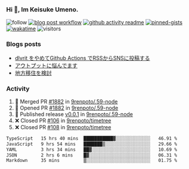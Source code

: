 ### Hi 👋, Im Keisuke Umeno.

<!--
**9renpoto/9renpoto** is a ✨ _special_ ✨ repository because its `README.md` (this file) appears on your GitHub profile.

Here are some ideas to get you started:

- 🔭 I’m currently working on ...
- 🌱 I’m currently learning ...
- 👯 I’m looking to collaborate on ...
- 🤔 I’m looking for help with ...
- 💬 Ask me about ...
- 📫 How to reach me: ...
- 😄 Pronouns: ...
- ⚡ Fun fact: ...
-->

![follow](https://img.shields.io/github/followers/9renpoto?label=Follow&style=social)
[![blog post workflow](https://github.com/9renpoto/9renpoto/actions/workflows/blog.yml/badge.svg)](https://github.com/9renpoto/9renpoto/actions/workflows/blog.yml)
[![github activity readme](https://github.com/9renpoto/9renpoto/actions/workflows/activity.yml/badge.svg)](https://github.com/9renpoto/9renpoto/actions/workflows/activity.yml)
[![pinned-gists](https://github.com/9renpoto/9renpoto/actions/workflows/pin-gist.yml/badge.svg)](https://github.com/9renpoto/9renpoto/actions/workflows/pin-gist.yml)
[![wakatime](https://github.com/9renpoto/9renpoto/actions/workflows/waka-readme-status.yml/badge.svg)](https://github.com/9renpoto/9renpoto/actions/workflows/waka-readme-status.yml)
![visitors](https://komarev.com/ghpvc/?username=9renpoto&label=Profile%20views&color=0e75b6&style=flat)

### Blogs posts

<!-- BLOG-POST-LIST:START -->
- [dlvrit をやめてGithub Actions でRSSからSNSに投稿する](https://9renpoto.win/entry/2023/11/12/dlvrit-to-gh-actions)
- [アウトプットに悩んでます](https://9renpoto.win/entry/2023/11/11/technology-to-limit-input)
- [地方移住を検討](https://9renpoto.win/entry/2023/09/09/migration-plan)
<!-- BLOG-POST-LIST:END -->

### Activity

<!--START_SECTION:activity-->
1. 🎉 Merged PR [#1882](https://github.com/9renpoto/.59-node/pull/1882) in [9renpoto/.59-node](https://github.com/9renpoto/.59-node)
2. 💪 Opened PR [#1882](https://github.com/9renpoto/.59-node/pull/1882) in [9renpoto/.59-node](https://github.com/9renpoto/.59-node)
3. 🚀 Published release [v0.0.1](https://github.com/9renpoto/.59-node/releases/tag/v0.0.1) in [9renpoto/.59-node](https://github.com/9renpoto/.59-node)
4. ❌ Closed PR [#106](https://github.com/9renpoto/timetree/pull/106) in [9renpoto/timetree](https://github.com/9renpoto/timetree)
5. ❌ Closed PR [#108](https://github.com/9renpoto/timetree/pull/108) in [9renpoto/timetree](https://github.com/9renpoto/timetree)
<!--END_SECTION:activity-->

<!--START_SECTION:waka-->

```txt
TypeScript   15 hrs 40 mins  ███████████▓░░░░░░░░░░░░░   46.91 %
JavaScript   9 hrs 54 mins   ███████▒░░░░░░░░░░░░░░░░░   29.66 %
YAML         3 hrs 34 mins   ██▓░░░░░░░░░░░░░░░░░░░░░░   10.69 %
JSON         2 hrs 6 mins    █▓░░░░░░░░░░░░░░░░░░░░░░░   06.31 %
Markdown     35 mins         ▒░░░░░░░░░░░░░░░░░░░░░░░░   01.75 %
```

<!--END_SECTION:waka-->

